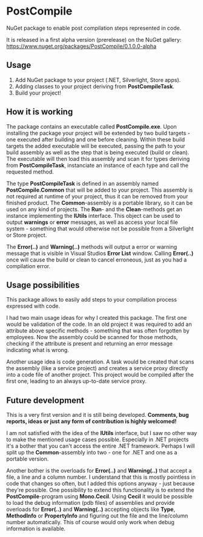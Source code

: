 PostCompile
===========

NuGet package to enable post compilation steps represented in code.

It is released in a first alpha version (prerelease) on the NuGet gallery: https://www.nuget.org/packages/PostCompile/0.1.0.0-alpha


Usage
-----

1. Add NuGet package to your project (.NET, Silverlight, Store apps).
2. Adding classes to your project deriving from __PostCompileTask__.
3. Build your project!


How it is working
-----------------

The package contains an executable called **PostCompile.exe**. Upon installing the package your project will be extended by two build targets - one executed after building and one before cleaning. Within these build targets the added executable will be executed, passing the path to your build assembly as well as the step that is being executed (build or clean). The executable will then load this assembly and scan it for types deriving from __PostCompileTask__, instanciate an instance of each type and call the requested method.

The type __PostCompileTask__ is defined in an assembly named __PostCompile.Common__ that will be added to your project. This assembly is not required at runtime of your project, thus it can be removed from your finished product. The **Common**-assembly is a portable library, so it can be used on any kind of projects. The **Run**- and the **Clean**-methods get an instance implementing the __IUtils__ interface. This object can be used to output **warnings** or **error** messages, as well as access your local file system - something that would otherwise not be possible from a Silverlight or Store project.

The __Error(..)__ and __Warning(..)__ methods will output a error or warning message that is visible in Visual Studios **Error List** window. Calling __Error(..)__ once will cause the build or clean to cancel erroneous, just as you had a compilation error.


Usage possibilities
-------------------

This package allows to easily add steps to your compilation process expressed with code.

I had two main usage ideas for why I created this package. The first one would be validation of the code. In an old project it was required to add an attribute above specific methods - something that was often forgotten by employees. Now the assembly could be scanned for those methods, checking if the attribute is present and returning an error message indicating what is wrong.

Another usage idea is code generation. A task would be created that scans the assembly (like a service project) and creates a service proxy directly into a code file of another project. This project would be compiled after the first one, leading to an always up-to-date service proxy.


Future development
------------------

This is a very first version and it is still being developed. __Comments, bug reports, ideas or just any form of contribution is highly welcomed!__

I am not satisfied with the idea of the __IUtils__ interface, but I saw no other way to make the mentioned usage cases possible. Especially in .NET projects it's a bother that you can't access the entire .NET framework. Perhaps I will split up the **Common**-assembly into two - one for .NET and one as a portable version.

Another bother is the overloads for __Error(..)__ and __Warning(..)__ that accept a file, a line and a column number. I understand that this is mostly pointless in code that changes so often, but I added this options anyway - just because they're possible. One possibility to extend this functionality is to extend the **PostCompile**-program using **Mono.Cecil**. Using **Cecil** it would be possible to load the debug information (pdb files) of assemblies and provide overloads for __Error(..)__ and __Warning(..)__ accepting objects like __Type__, __MethodInfo__ or __PropertyInfo__ and figuring out the file and the line/column number automatically. This of course would only work when debug information is available.
